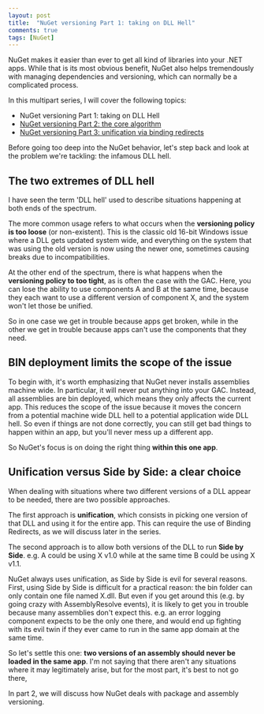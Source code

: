 ```yaml
---
layout: post
title:  "NuGet versioning Part 1: taking on DLL Hell"
comments: true
tags: [NuGet]
---
```



NuGet makes it easier than ever to get all kind of libraries into your .NET apps. While that is its most obvious benefit, NuGet also helps tremendously with managing dependencies and versioning, which can normally be a complicated process.

In this multipart series, I will cover the following topics:

- NuGet versioning Part 1: taking on DLL Hell  
- [NuGet versioning Part 2: the core algorithm](http://blog.davidebbo.com/2011/01/nuget-versioning-part-2-core-algorithm.html)
- [NuGet versioning Part 3: unification via binding redirects](http://blog.davidebbo.com/2011/01/nuget-versioning-part-3-unification-via.html)



Before going too deep into the NuGet behavior, let's step back and look at the problem we're tackling: the infamous DLL hell.

## The two extremes of DLL hell

I have seen the term 'DLL hell' used to describe situations happening at both ends of the spectrum.

The more common usage refers to what occurs when the **versioning policy is too loose** (or non-existent). This is the classic old 16-bit Windows issue where a DLL gets updated system wide, and everything on the system that was using the old version is now using the newer one, sometimes causing breaks due to incompatibilities.

At the other end of the spectrum, there is what happens when the **versioning policy to too tight**, as is often the case with the GAC. Here, you can lose the ability to use components A and B at the same time, because they each want to use a different version of component X, and the system won't let those be unified.

So in one case we get in trouble because apps get broken, while in the other we get in trouble because apps can't use the components that they need.

## BIN deployment limits the scope of the issue

To begin with, it's worth emphasizing that NuGet never installs assemblies machine wide. In particular, it will never put anything into your GAC. Instead, all assemblies are bin deployed, which means they only affects the current app. This reduces the scope of the issue because it moves the concern from a potential machine wide DLL hell to a potential application wide DLL hell. So even if things are not done correctly, you can still get bad things to happen within an app, but you'll never mess up a different app.

So NuGet's focus is on doing the right thing **within this one app**.

## Unification versus Side by Side: a clear choice

When dealing with situations where two different versions of a DLL appear to be needed, there are two possible approaches.

The first approach is **unification**, which consists in picking one version of that DLL and using it for the entire app. This can require the use of Binding Redirects, as we will discuss later in the series.

The second approach is to allow both versions of the DLL to run **Side by Side**. e.g. A could be using X v1.0 while at the same time B could be using X v1.1.

NuGet always uses unification, as Side by Side is evil for several reasons. First, using Side by Side is difficult for a practical reason: the bin folder can only contain one file named X.dll. But even if you get around this (e.g. by going crazy with AssemblyResolve events), it is likely to get you in trouble because many assemblies don't expect this. e.g. an error logging component expects to be the only one there, and would end up fighting with its evil twin if they ever came to run in the same app domain at the same time.

So let's settle this one: **two versions of an assembly should never be loaded in the same app**. I'm not saying that there aren't any situations where it may legitimately arise, but for the most part, it's best to not go there, 

In part 2, we will discuss how NuGet deals with package and assembly versioning.

